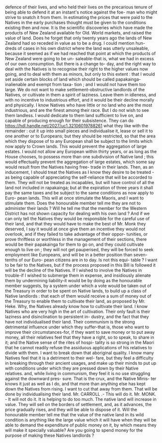 defence of their lives, and who held their lives on the precarious tenure of being able to defend it at an instant's notice against the foe- man who might strive to snatch it from them. In estimating the prices that were paid to the Natives in the early purchases thought must be given to the conditions existing then and now. It is the scientific discoveries which have made the products of New Zealand available for Old. World markets, and raised the value of land. Does he forget that only twenty years ago the lands of New Zealand had so receded in value as to be a drug. I could mention hun- dreds of cases in his own district where the land was utterly unsaleable, because it seemed as if we had reached that point at which the products of New Zealand were going to be un- saleable-that is, what we had in excess of our own consumption. But there is a change to- day, and the right way to deal with the Natives is to recognise their right to the higher values now going, and to deal with them as minors, but only to this extent : that I would set aside certain blocks of land which should be called papakainga-inalienable and exempt from taxa- tion ; and I would not have them too large. We do not want to make settlement-obstructive landlords of the Natives, or cultivate in them a spirit of laziness. Leave them in idleness, and with no incentive to industrious effort, and it would be their decline morally and physically. I know Natives who have little or no land who are the most industrious, and are the finest among their race. But I do not wish to see them landless. I would dedicate to them land sufficient to live on, and capable of producing enough for their subsistence. They can do https://hdl.handle.net/2027/uc1.32106019788261 what they like with the remainder : cut it up into small pieces and individualise it, lease or sell it to one another or to Europeans; but they should be restricted, so that the area which they dispose of to any European shall be subject to the limits which now apply to Crown lands. This would prevent the aggregation of large estates. I would not allow any European within thirty years, or as long as the House chooses, to possess more than one subdivision of Native land ; this would effectually prevent the aggregation of large estates, which some say would result from the Natives having free- trade in their lands. Then, as an inducement, I should treat the Natives as I know they desire to be treated - as being capable of appreciating the self-reliance that will be accorded to them. They will not be treated as incapables, but will have control of all the land not included in rapakainga; but at the expiration of three years it shall pay the same taxes and be subject to the same conditions as now apply to Euro- pean lands. This will at once stimulate the Maoris, and I want to stimulate them. Does the honourable member tell me they are not to administer their lands ? Will he tell me that the member for the Western District has not shown capacity for dealing with his own land ? And if we can only tell the Natives they would be responsible for the careful use of their land, and that they would have to make the best of Mr. Monk they deserved, I say it would at once give them an incentive they would not overlook, and if they failed to take advantage of their oppor- tunities, or prove thriftless or worthless in the management of their sections, there would be their papakainga for them to go on, and they could cultivate enough to live on ; they will not get pauperised, they will be forced to seek employment like Europeans, and will be in a better position than seven-tenths of our Euro- pean citizens are in to day. Is not this equi- table ? I want to be fair to the Natives, but if the process proposed in this Bill is followed it will be the decline of the Natives. If I wished to involve the Natives in trouble-if I wished to submerge them in expense, and insidiously alienate them by undermining liability-it would be by doing as the honourable member suggests, by a system under which a vote would be taken out of the Treasury in order to be spent on Native lands, to build up a class of Native landlords : that each of them would receive a sum of money out of the Treasury to enable them to cultivate their land, as proposed by Mr. Heke. Why, the Natives already know how to cultivate their land. I know Natives who are very high in the art of cultivation. Their only fault is their laziness and disinclination to persistent in- dustry, and the fact that they have not individualised their land. Their communism is the strong detrimental influence under which they suffer-that is, those who want to improve their circumstances-for, if they want to save money or to put away money, all their relatives feel that they have a right, so to speak, to share in it; and the Native sense of the rites of hospi- tality is so strong in the Maori that he cannot readily refuse the assiduous applications of his relatives to divide with them. I want to break down that aboriginal quality. I know many Natives feel that it is a detriment to their wel- fare, but they feel a difficulty in breaking through their ancient usages, and make up their minds to put up with conditions under which they are pressed down by their Native relatives. and, while living in communism, they feel it is no use struggling against the downward pres- sure. That is the crux, and the Native Minis- ter knows it just as well as I do, and that more than anything else has kept down the Natives from rising. I want to cut that away from them. That will be done by individualising their land. Mr. CARROLL .- This will do it. Mr. MONK. - It will not do it. It is helping to do too much. The native land will increase in value. They will sell on the borders of settlement, and, as it advances, the price gradually rises, and they will be able to dispose of it. Will the honourable member tell me that the value of the native land in its wild condition is anything like the large value which it will have when they will be able to demand the expenditure of public money on it, by which means they will make it specially valuable? Are you going to spend money for the purpose of making these Natives landlords ? 